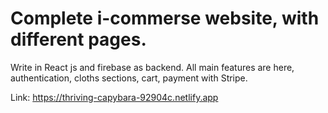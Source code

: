 # Complete i-commerse website, with different pages.
 Write in React js and firebase as backend. 
 All main features are here, authentication, cloths sections, cart, payment with Stripe.  
 
 Link: https://thriving-capybara-92904c.netlify.app

